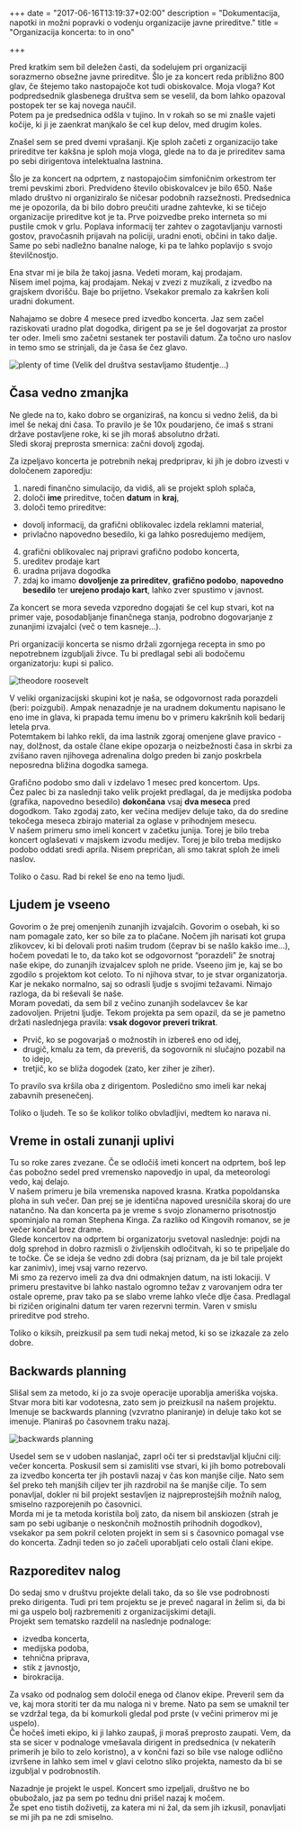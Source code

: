 +++
date = "2017-06-16T13:19:37+02:00"
description = "Dokumentacija, napotki in možni popravki o vodenju organizacije javne prireditve."
title = "Organizacija koncerta: to in ono"

+++

Pred kratkim sem bil deležen časti, da sodelujem pri organizaciji sorazmerno obsežne javne prireditve. Šlo je za koncert reda približno 800 glav, če štejemo tako nastopajoče kot tudi obiskovalce. Moja vloga? Kot podpredsednik glasbenega društva sem se veselil, da bom lahko opazoval postopek ter se kaj novega naučil.  
Potem pa je predsednica odšla v tujino. In v rokah so se mi znašle vajeti kočije, ki ji je zaenkrat manjkalo še cel kup delov, med drugim koles.  

Znašel sem se pred dvemi vprašanji. Kje sploh začeti z organizacijo take prireditve ter kakšna je sploh moja vloga, glede na to da je prireditev sama po sebi dirigentova intelektualna lastnina. 

Šlo je za koncert na odprtem, z nastopajočim simfoničnim orkestrom ter tremi pevskimi zbori. Predvideno število obiskovalcev je bilo 650. Naše mlado društvo ni organiziralo še ničesar podobnih razsežnosti. Predsednica me je opozorila, da bi bilo dobro preučiti uradne zahtevke, ki se tičejo organizacije prireditve kot je ta. Prve poizvedbe preko interneta so mi pustile cmok v grlu. Poplava informacij ter zahtev o zagotavljanju varnosti gostov, pravočasnih prijavah na policiji, uradni enoti, občini in tako dalje. Same po sebi nadležno banalne naloge, ki pa te lahko poplavijo s svojo številčnostjo. 

Ena stvar mi je bila že takoj jasna. Vedeti moram, kaj prodajam.  
Nisem imel pojma, kaj prodajam. Nekaj v zvezi z muzikali, z izvedbo na grajskem dvorišču. Baje bo prijetno. Vsekakor premalo za kakršen koli uradni dokument.  

Nahajamo se dobre 4 mesece pred izvedbo koncerta. Jaz sem začel raziskovati uradno plat dogodka, dirigent pa se je šel dogovarjat za prostor ter oder. Imeli smo začetni sestanek ter postavili datum. Za točno uro naslov in temo smo se strinjali, da je časa še čez glavo. 

![plenty of time](images/blog/plenty_time.jpg)
(Velik del društva sestavljamo študentje...)

## Časa vedno zmanjka  
Ne glede na to, kako dobro se organiziraš, na koncu si vedno želiš, da bi imel še nekaj dni časa. To pravilo je še 10x poudarjeno, če imaš s strani države postavljene roke, ki se jih moraš absolutno držati.  
Sledi skoraj preprosta smernica: začni dovolj zgodaj.  

Za izpeljavo koncerta je potrebnih nekaj predpriprav, ki jih je dobro izvesti v določenem zaporedju:

1. naredi finančno simulacijo, da vidiš, ali se projekt sploh splača,
2. določi __ime__ prireditve, točen __datum__ in __kraj__,
3. določi temo prireditve:
  * dovolj informacij, da grafični oblikovalec izdela reklamni material,
  * privlačno napovedno besedilo, ki ga lahko posredujemo medijem,
4. grafični oblikovalec naj pripravi grafično podobo koncerta,
5. ureditev prodaje kart
6. uradna prijava dogodka
7. zdaj ko imamo __dovoljenje za prireditev__, __grafično podobo__, __napovedno besedilo__ ter __urejeno prodajo kart__, lahko zver spustimo v javnost.  

Za koncert se mora seveda vzporedno dogajati še cel kup stvari, kot na primer vaje, posodabljanje finančnega stanja, podrobno dogovarjanje z zunanjimi izvajalci (več o tem kasneje...).  

Pri organizaciji koncerta se nismo držali zgornjega recepta in smo po nepotrebnem izgubljali živce. Tu bi predlagal sebi ali bodočemu organizatorju: kupi si palico. 

![theodore roosevelt](images/blog/theodore_roosevelt.jpg)

V veliki organizacijski skupini kot je naša, se odgovornost rada porazdeli (beri: poizgubi). Ampak nenazadnje je na uradnem dokumentu napisano le eno ime in glava, ki prapada temu imenu bo v primeru kakršnih koli bedarij letela prva.  
Potemtakem bi lahko rekli, da ima lastnik zgoraj omenjene glave pravico - nay, dolžnost, da ostale člane ekipe opozarja o neizbežnosti časa in skrbi za zvišano raven njihovega adrenalina dolgo preden bi zanjo poskrbela neposredna bližina dogodka samega.  

Grafično podobo smo dali v izdelavo 1 mesec pred koncertom. Ups.   
Čez palec bi za naslednji tako velik projekt predlagal, da je medijska podoba  (grafika, napovedno besedilo) __dokončana__ vsaj __dva meseca__ pred dogodkom. Tako zgodaj zato, ker večina medijev deluje tako, da do sredine tekočega meseca zbirajo material za oglase v prihodnjem mesecu.  
V našem primeru smo imeli koncert v začetku junija. Torej je bilo treba koncert oglaševati v majskem izvodu medijev. Torej je bilo treba medijsko podobo oddati sredi aprila. Nisem prepričan, ali smo takrat sploh že imeli naslov.  

Toliko o času. Rad bi rekel še eno na temo ljudi.  

## Ljudem je vseeno  
Govorim o že prej omenjenih zunanjih izvajalcih. Govorim o osebah, ki so nam pomagale zato, ker so bile za to plačane. Nočem jih narisati kot grupa zlikovcev, ki bi delovali proti našim trudom (čeprav bi se našlo kakšo ime...), hočem povedati le to, da tako kot se odgovornost “porazdeli” že snotraj naše ekipe, do zunanjih izvajalcev sploh ne pride. Vseeno jim je, kaj se bo zgodilo s projektom kot celoto. To ni njihova stvar, to je stvar organizatorja. Kar je nekako normalno, saj so odrasli ljudje s svojimi težavami. Nimajo razloga, da bi reševali še naše.  
Moram povedati, da sem bil z večino zunanjih sodelavcev še  kar zadovoljen. Prijetni ljudje. Tekom projekta pa sem opazil, da se je pametno držati naslednjega pravila:
__vsak dogovor preveri trikrat__.  

* Prvič, ko se pogovarjaš o možnostih in izbereš eno od idej,
* drugič, kmalu za tem, da preveriš, da sogovornik ni slučajno pozabil na to idejo,
* tretjič, ko se bliža dogodek (zato, ker ziher je ziher).

To pravilo sva kršila oba z dirigentom. Posledično smo imeli kar nekaj zabavnih presenečenj.  

Toliko o ljudeh. Te so še kolikor toliko obvladljivi, medtem ko narava ni.

## Vreme in ostali zunanji uplivi
Tu so roke zares zvezane. Če se odločiš imeti koncert na odprtem, boš lep čas pobožno sedel pred vremensko napovedjo in upal, da meteorologi vedo, kaj delajo.  
V našem primeru je bila vremenska napoved krasna. Kratka popoldanska ploha in suh večer. Dan prej se je identična napoved uresničila skoraj do ure natančno. Na dan koncerta pa je vreme s svojo zlonamerno prisotnostjo spominjalo na roman Stephena Kinga. Za razliko od Kingovih romanov, se je večer končal brez drame.  
Glede koncertov na odprtem bi organizatorju svetoval naslednje: pojdi na dolg sprehod in dobro razmisli o življenskih odločitvah, ki so te pripeljale do te točke. Če se ideja še vedno zdi dobra (saj priznam, da je bil tale projekt kar zanimiv), imej vsaj varno rezervo.  
Mi smo za rezervo imeli za dva dni odmaknjen datum, na isti lokaciji. V primeru prestavitve bi lahko nastalo ogromno težav z varovanjem odra ter ostale opreme, prav tako pa se slabo vreme lahko vleče dlje časa. Predlagal bi rizičen originalni datum ter varen rezervni termin. Varen v smislu prireditve pod streho.  

Toliko o kiksih, preizkusil pa sem tudi nekaj metod, ki so se izkazale za zelo dobre.  

## Backwards planning  
Slišal sem za metodo, ki jo za svoje operacije uporablja ameriška vojska. Stvar mora biti kar vodotesna, zato sem jo preizkusil na našem projektu. Imenuje se backwards planning (vzvratno planiranje) in deluje tako kot se imenuje. Planiraš po časovnem traku nazaj.  

![backwards planning](images/blog/ackwards_planning.png)

Usedel sem se v udoben naslanjač, zaprl oči ter si predstavljal ključni cilj: večer koncerta. Poskusil sem si zamisliti vse stvari, ki jih bomo potrebovali za izvedbo koncerta ter jih postavli nazaj v čas kon manjše cilje. Nato sem šel preko teh manjših ciljev ter jih razdrobil na še manjše cilje. To sem ponavljal, dokler ni bil projekt sestavljen iz najpreprostejših možnih nalog, smiselno razporejenih po časovnici.  
Morda mi je ta metoda koristila bolj zato, da nisem bil anskiozen (strah je sam po sebi ugibanje o neskončnih možnostih prihodnih dogodkov), vsekakor pa sem pokril celoten projekt in sem si s časovnico pomagal vse do koncerta. Zadnji teden so jo začeli uporabljati celo ostali člani ekipe.  

## Razporeditev nalog
Do sedaj smo v društvu projekte delali tako, da so šle vse podrobnosti preko dirigenta. Tudi pri tem projektu se je preveč nagaral in želim si, da bi mi ga uspelo bolj razbremeniti z organizacijskimi detajli.  
Projekt sem tematsko razdelil na naslednje podnaloge:  

* izvedba koncerta, 
* medijska podoba, 
* tehnična priprava, 
* stik z javnostjo, 
* birokracija. 

Za vsako od podnalog sem določil enega od članov ekipe. Preveril sem da ve, kaj mora storiti ter da mu naloga ni v breme. Nato pa sem se umaknil ter se vzdržal tega, da bi komurkoli gledal pod prste (v večini primerov mi je uspelo).  
Če hočeš imeti ekipo, ki ji lahko zaupaš, ji moraš preprosto zaupati. Vem, da sta se sicer v podnaloge vmešavala dirigent in predsednica (v nekaterih primerih je bilo to zelo koristno), a v končni fazi so bile vse naloge odlično izvršene in lahko sem imel v glavi celotno sliko projekta, namesto da bi se izgubljal v podrobnostih.  


Nazadnje je projekt le uspel. Koncert smo izpeljali, društvo ne bo obubožalo, jaz pa sem po tednu dni prišel nazaj k močem.  
Že spet eno tistih doživetij, za katera mi ni žal, da sem jih izkusil, ponavljati se mi jih pa ne zdi smiselno. 